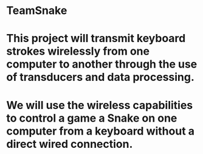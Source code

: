 # TeamSnake
# This project will transmit keyboard strokes wirelessly from one computer to another through the use of transducers and data processing.
# We will use the wireless capabilities to control a game a Snake on one computer from a keyboard without a direct wired connection.

